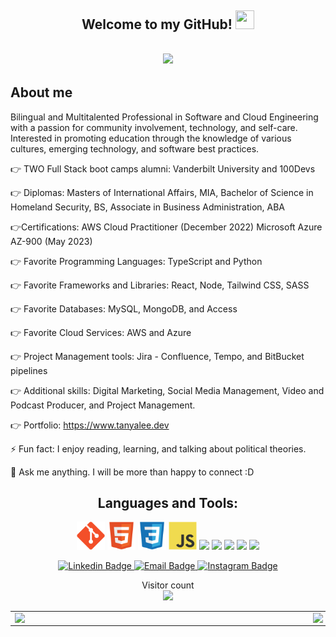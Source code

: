 <h2 align="center"> Welcome to my GitHub! <img src="https://user-images.githubusercontent.com/39955420/147578264-bae0526c-028a-49d2-8af8-d08bb4edbd2a.gif" height="30" width="30"></h2>
<h2 align="center"> <img src="https://user-images.githubusercontent.com/92898110/147799747-3914b044-3175-46c6-aa49-8df4e7b6161c.gif"> </h2>

<h2> About me </h2>

Bilingual and Multitalented Professional in Software and Cloud Engineering with a passion for community involvement, technology, and self-care. Interested in promoting education through the knowledge of various cultures, emerging technology, and software best practices. 

👉 TWO Full Stack boot camps alumni: Vanderbilt University and 100Devs

👉 Diplomas: Masters of International Affairs, MIA, Bachelor of Science in Homeland Security, BS, Associate in Business Administration, ABA

👉Certifications: 
AWS Cloud Practitioner (December 2022)
Microsoft Azure AZ-900 (May 2023)

👉 Favorite Programming Languages:
TypeScript and Python

👉 Favorite Frameworks and Libraries:
React, Node, Tailwind CSS, SASS

👉 Favorite Databases: 
MySQL, MongoDB, and Access

👉 Favorite Cloud Services: 
AWS and Azure 

👉 Project Management tools:
Jira - Confluence, Tempo, and BitBucket pipelines

👉 Additional skills: Digital Marketing, Social Media Management, Video and Podcast Producer, and Project Management.

👉 Portfolio: https://www.tanyalee.dev

⚡ Fun fact: I enjoy reading, learning, and talking about political theories. 

💬 Ask me anything. I will be more than happy to connect :D

<h2 align="center"> Languages and Tools: </h2>



<p align="center">
  
  <img width="45px" src="https://raw.githubusercontent.com/devicons/devicon/c5378d6c2510ffa0b3e4475af95618a8048d6cf1/icons/git/git-original.svg">
  <img width="45px" src="https://raw.githubusercontent.com/devicons/devicon/c5378d6c2510ffa0b3e4475af95618a8048d6cf1/icons/html5/html5-original.svg">
  <img width="45px" src="https://raw.githubusercontent.com/devicons/devicon/master/icons/css3/css3-original.svg">
  <img width="45px" src="https://raw.githubusercontent.com/devicons/devicon/master/icons/javascript/javascript-original.svg">
  <img width="45px" src="https://user-images.githubusercontent.com/92898110/165152353-7d557c36-7c91-4579-a442-82bba105977e.png">
  <img width="45px" src="https://user-images.githubusercontent.com/92898110/165152492-792775d1-bcdd-486e-a466-69487f3cbd5d.png">
  <img width="45px" src="https://user-images.githubusercontent.com/92898110/165153366-b45d2b68-4996-4378-8e46-40bd5b3811e6.png">
  <img width="45px" src="https://user-images.githubusercontent.com/92898110/165152517-9770b362-3272-4051-815d-051caff216a7.png">
  <img width="45px" src="https://user-images.githubusercontent.com/92898110/165152996-88bf4cbd-6f9b-4a89-88cc-f4da812768a9.png">

 
</p>



<p align="center">
<a target="_blank" href="https://www.linkedin.com/in/tanyagonzalez">
<img src="https://img.shields.io/badge/-tanyagonzalez-blue?style=for-the-badge&logo=Linkedin&logoColor=white&link=https://www.linkedin.com/in/tanyagonzalez" alt="Linkedin Badge">
</a>
<a target="_blank" href="mailto:tanyaleepr@gmail.com">
<img src="https://img.shields.io/badge/-gmail-blue?&style=for-the-badge&logo=Gmail&logoColor=white&link=maito:tanyaleepr@gmail.com" alt="Email Badge">
</a>
<a target="_blank" href="https://www.instagram.com/tanyagonzalezpr/">
<img src="https://img.shields.io/badge/-tanyagonzalezpr_-blue?style=for-the-badge&logo=Instagram&logoColor=white&link=https://www.instagram.com/tanyagonzalezpr/" alt="Instagram Badge">
</a>

</p>

<p align="center"> 
  Visitor count<br>
  <img src="https://profile-counter.glitch.me/tanyaleepr/count.svg" />
</p>


<table>
    <tr>
        <td><img width="463px" align="left" src="https://github-readme-stats.vercel.app/api/top-langs/?username=tanyaleepr&layout=compact&title_color=fff&icon_color=fff&text_color=000000&bg_color=38b3fa" /></td>
        <td><img width="470px" align="left" src="https://github-readme-stats.vercel.app/api/?username=tanyaleepr&show_icons=true&title_color=fff&icon_color=fff&text_color=000000&bg_color=38b3fa"/></td>
    </tr>   
</table>
